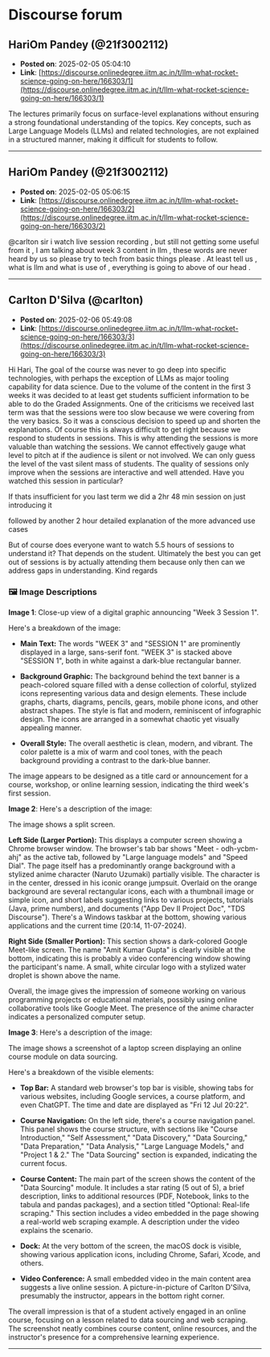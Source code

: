 # Discourse forum

## HariOm Pandey (@21f3002112)
- **Posted on**: 2025-02-05 05:04:10
- **Link**: [https://discourse.onlinedegree.iitm.ac.in/t/llm-what-rocket-science-going-on-here/166303/1](https://discourse.onlinedegree.iitm.ac.in/t/llm-what-rocket-science-going-on-here/166303/1)

The lectures primarily focus on surface-level explanations without ensuring a strong foundational understanding of the topics. Key concepts, such as Large Language Models (LLMs) and related technologies, are not explained in a structured manner, making it difficult for students to follow.

---

## HariOm Pandey (@21f3002112)
- **Posted on**: 2025-02-05 05:06:15
- **Link**: [https://discourse.onlinedegree.iitm.ac.in/t/llm-what-rocket-science-going-on-here/166303/2](https://discourse.onlinedegree.iitm.ac.in/t/llm-what-rocket-science-going-on-here/166303/2)

@carlton sir i watch live session recording , but still not getting some useful from it , I am talking about week 3 content in llm , these words are never heard by us so please try to tech from basic things please . At least tell us , what is llm and what is use of , everything is going to above of our head .

---

## Carlton D'Silva (@carlton)
- **Posted on**: 2025-02-06 05:49:08
- **Link**: [https://discourse.onlinedegree.iitm.ac.in/t/llm-what-rocket-science-going-on-here/166303/3](https://discourse.onlinedegree.iitm.ac.in/t/llm-what-rocket-science-going-on-here/166303/3)

Hi Hari,
The goal of the course was never to go deep into specific technologies, with perhaps the exception of LLMs as major tooling capability for data science. Due to the volume of the content in the first 3 weeks it was decided to at least get students sufficient information to be able to do the Graded Assignments. One of the criticisms we received last term was that the sessions were too slow because we were covering from the very basics. So it was a conscious decision to speed up and shorten the explanations. Of course this is always difficult to get right because we respond to students in sessions. This is why attending the sessions is more valuable than watching the sessions. We cannot effectively gauge what level to pitch at if the audience is silent or not involved. We can only guess the level of the vast silent mass of students. The quality of sessions only improve when the sessions are interactive and well attended.
Have you watched this session in particular?
  
    
  


If thats insufficient for you last term we did a 2hr 48 min session on just introducing it
  
    
  


followed by another 2 hour detailed explanation of the more advanced use cases
  
    
  


But of course does everyone want to watch 5.5 hours of sessions to understand it? That depends on the student.
Ultimately the best you can get out of sessions is by actually attending them because only then can we address gaps in understanding.
Kind regards

### 🖼 Image Descriptions

**Image 1**: Close-up view of a digital graphic announcing "Week 3 Session 1". 


Here's a breakdown of the image:

* **Main Text:** The words "WEEK 3" and "SESSION 1" are prominently displayed in a large, sans-serif font. "WEEK 3" is stacked above "SESSION 1", both in white against a dark-blue rectangular banner.

* **Background Graphic:** The background behind the text banner is a peach-colored square filled with a dense collection of colorful, stylized icons representing various data and design elements. These include graphs, charts, diagrams, pencils, gears, mobile phone icons, and other abstract shapes. The style is flat and modern, reminiscent of infographic design. The icons are arranged in a somewhat chaotic yet visually appealing manner.

* **Overall Style:** The overall aesthetic is clean, modern, and vibrant. The color palette is a mix of warm and cool tones, with the peach background providing a contrast to the dark-blue banner.

The image appears to be designed as a title card or announcement for a course, workshop, or online learning session, indicating the third week's first session.

**Image 2**: Here's a description of the image:

The image shows a split screen. 


**Left Side (Larger Portion):** This displays a computer screen showing a Chrome browser window. The browser's tab bar shows "Meet - odh-ycbm-ahj" as the active tab, followed by "Large language models" and "Speed Dial". The page itself has a predominantly orange background with a stylized anime character (Naruto Uzumaki) partially visible. The character is in the center, dressed in his iconic orange jumpsuit. Overlaid on the orange background are several rectangular icons, each with a thumbnail image or simple icon, and short labels suggesting links to various projects, tutorials (Java, prime numbers), and documents ("App Dev II Project Doc", "TDS Discourse"). There's a Windows taskbar at the bottom, showing various applications and the current time (20:14, 11-07-2024).

**Right Side (Smaller Portion):** This section shows a dark-colored Google Meet-like screen. The name "Amit Kumar Gupta" is clearly visible at the bottom, indicating this is probably a video conferencing window showing the participant's name. A small, white circular logo with a stylized water droplet is shown above the name. 


Overall, the image gives the impression of someone working on various programming projects or educational materials, possibly using online collaborative tools like Google Meet. The presence of the anime character indicates a personalized computer setup.

**Image 3**: Here's a description of the image:

The image shows a screenshot of a laptop screen displaying an online course module on data sourcing. 


Here's a breakdown of the visible elements:

* **Top Bar:** A standard web browser's top bar is visible, showing tabs for various websites, including Google services, a course platform, and even ChatGPT. The time and date are displayed as "Fri 12 Jul 20:22".

* **Course Navigation:** On the left side, there's a course navigation panel. This panel shows the course structure, with sections like "Course Introduction," "Self Assessment," "Data Discovery," "Data Sourcing," "Data Preparation," "Data Analysis," "Large Language Models," and "Project 1 & 2." The "Data Sourcing" section is expanded, indicating the current focus.

* **Course Content:** The main part of the screen shows the content of the "Data Sourcing" module. It includes a star rating (5 out of 5), a brief description, links to additional resources (PDF, Notebook, links to the tabula and pandas packages), and a section titled "Optional: Real-life scraping." This section includes a video embedded in the page showing a real-world web scraping example. A description under the video explains the scenario.

* **Dock:** At the very bottom of the screen, the macOS dock is visible, showing various application icons, including Chrome, Safari, Xcode, and others.


* **Video Conference:** A small embedded video in the main content area suggests a live online session. A picture-in-picture of Carlton D'Silva, presumably the instructor, appears in the bottom right corner.

The overall impression is that of a student actively engaged in an online course, focusing on a lesson related to data sourcing and web scraping. The screenshot neatly combines course content, online resources, and the instructor's presence for a comprehensive learning experience.

---

